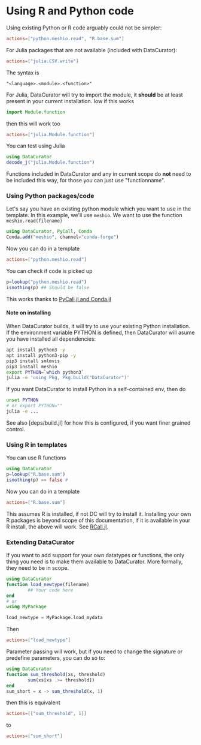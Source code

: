 # Using R and Python code
Using existing Python or R code arguably could not be simpler:
```toml
actions=["python.meshio.read", "R.base.sum"]
```
For Julia packages that are not available (included with DataCurator):
```toml
actions=["julia.CSV.write"]
```
The syntax is
```
"<language>.<module>.<function>"
```
For Julia, DataCurator will try to import the module, it **should** be at least present in your current installation.
Iow if this works
```julia
import Module.function
```
then this will work too
```toml
actions=["julia.Module.function"]
```
You can test using Julia
```julia
using DataCurator
decode_j("julia.Module.function")
```
Functions included in DataCurator and any in current scope do **not** need to be included this way, for those you can just use "functionname".

### Using Python packages/code
Let's say you have an existing python module which you want to use in the template.
In this example, we'll use `meshio`.
We want to use the function `meshio.read(filename)`
```julia
using DataCurator, PyCall, Conda
Conda.add("meshio", channel="conda-forge")
```
Now you can do in a template
```toml
actions=["python.meshio.read"]
```
You can check if code is picked up
```julia
p=lookup("python.meshio.read")
isnothing(p) ## Should be false
```
This works thanks to [PyCall.jl and Conda.jl](https://github.com/JuliaPy/PyCall.jl)

#### Note on installing
When DataCurator builds, it will try to use your existing Python installation.
If the environment variable PYTHON is defined, then DataCurator will asume you have installed all dependencies:
```bash
apt install python3 -y
apt install python3-pip -y
pip3 install smlmvis
pip3 install meshio
export PYTHON=`which python3`
julia -e 'using Pkg, Pkg.build("DataCurator")'
```
If you want DataCurator to install Python in a self-contained env, then do
```bash
unset PYTHON
# or export PYTHON=""
julia -e ...
```
See also [deps/build.jl] for how this is configured, if you want finer grained control.

### Using R in templates
You can use R functions
```julia
using DataCurator
p=lookup("R.base.sum")
isnothing(p) == false #
```
Now you can do in a template
```toml
actions=["R.base.sum"]
```
This assumes R is installed, if not DC will try to install it.
Installing your own R packages is beyond scope of this documentation, if it is available in your R install, the above will work.
See [RCall.jl](https://github.com/JuliaInterop/RCall.jl).


### Extending DataCurator
If you want to add support for your own datatypes or functions, the only thing you need is to make them available to DataCurator. More formally, they need to be in scope.
```julia
using DataCurator
function load_newtype(filename)
        ## Your code here
end
# or
using MyPackage

load_newtype = MyPackage.load_mydata
```
Then
```toml
actions=["load_newtype"]
```
Parameter passing will work, but if you need to change the signature or predefine parameters, you can do so to:
```julia
using DataCurator
function sum_threshold(xs, threshold)
        sum(xs[xs .>= threshold])
end
sum_short = x -> sum_threshold(x, 1)
```
then this is equivalent
```toml
actions=[["sum_threshold", 1]]
```
to
```toml
actions=["sum_short"]
```
